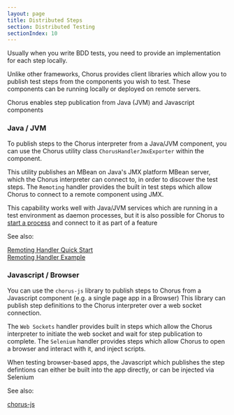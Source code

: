 ```yaml
---
layout: page
title: Distributed Steps
section: Distributed Testing
sectionIndex: 10
---
```


Usually when you write BDD tests, you need to provide an implementation for each step locally. 

Unlike other frameworks, Chorus provides client libraries which allow you to publish test steps from the components you wish to test. 
These components can be running locally or deployed on remote servers.

Chorus enables step publication from Java (JVM) and Javascript components


### Java / JVM

To publish steps to the Chorus interpreter from a Java/JVM component, you can use the Chorus utility class `ChorusHandlerJmxExporter` within the component.

This utility publishes an MBean on Java's JMX platform MBean server, which the Chorus interpreter can connect to, in order to discover the test steps. 
The `Remoting` handler provides the built in test steps which allow Chorus to connect to a remote component using JMX.

This capability works well with Java/JVM services which are running in a test environment as daemon processes, but it is 
also possible for Chorus to [start a process](/pages/BuiltInHandlers/Processes/ProcessesHandlerQuickStart) and connect to it as part of a feature

See also:

[Remoting Handler Quick Start](/pages/BuiltInHandlers/Remoting/RemotingHandlerQuickStart)  
[Remoting Handler Example](/pages/BuiltInHandlers/Remoting/RemotingHandlerExample)



### Javascript / Browser

You can use the `chorus-js` library to publish steps to Chorus from a Javascript component (e.g. a single page app in a Browser)
This library can publish step definitions to the Chorus interpreter over a web socket connection.

The `Web Sockets` handler provides built in steps which allow the Chorus interpreter to initiate the web socket and wait for step publication to complete.
The `Selenium` handler provides steps which allow Chorus to open a browser and interact with it, and inject scripts.

When testing browser-based apps, the Javascript which publishes the step defintions can either be built into the app directly, or can be injected via Selenium

See also:

[chorus-js](/pages/DistributedTesting/ChorusJS)
